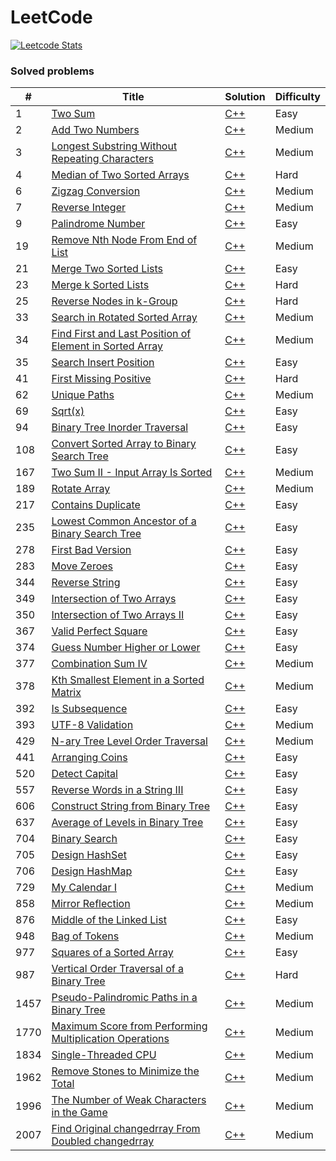 # LeetCode

[![Leetcode Stats](https://leetcard.jacoblin.cool/samba9274?ext=heatmap&animation=false&border=0&radius=15&hide=ranking)](https://leetcode.com/samba9274)

### Solved problems

|#|Title|Solution|Difficulty|
|---|---|---|---|
|1|[Two Sum](https://leetcode.com/problems/two-sum/description/)|[C++](https://github.com/samba9274/LeetCode/blob/master/1.two-sum.cpp)|Easy|
|2|[Add Two Numbers](https://leetcode.com/problems/add-two-numbers/description/)|[C++](https://github.com/samba9274/LeetCode/blob/master/2.add-two-numbers.cpp)|Medium|
|3|[Longest Substring Without Repeating Characters](https://leetcode.com/problems/longest-substring-without-repeating-characters/description/)|[C++](https://github.com/samba9274/LeetCode/blob/master/3.longest-substring-without-repeating-characters.cpp)|Medium|
|4|[Median of Two Sorted Arrays](https://leetcode.com/problems/median-of-two-sorted-arrays/description/)|[C++](https://github.com/samba9274/LeetCode/blob/master/4.median-of-two-sorted-arrays.cpp)|Hard|
|6|[Zigzag Conversion](https://leetcode.com/problems/zigzag-conversion/description/)|[C++](https://github.com/samba9274/LeetCode/blob/master/6.zigzag-conversion.cpp)|Medium|
|7|[Reverse Integer](https://leetcode.com/problems/reverse-integer/description/)|[C++](https://github.com/samba9274/LeetCode/blob/master/7.reverse-integer.cpp)|Medium|
|9|[Palindrome Number](https://leetcode.com/problems/palindrome-number/description/)|[C++](https://github.com/samba9274/LeetCode/blob/master/9.palindrome-number.cpp)|Easy|
|19|[Remove Nth Node From End of List](https://leetcode.com/problems/remove-nth-node-from-end-of-list/description/)|[C++](https://github.com/samba9274/LeetCode/blob/master/19.remove-nth-node-from-end-of-list.cpp)|Medium|
|21|[Merge Two Sorted Lists](https://leetcode.com/problems/merge-two-sorted-lists/description/)|[C++](https://github.com/samba9274/LeetCode/blob/master/21.merge-two-sorted-lists.cpp)|Easy|
|23|[Merge k Sorted Lists](https://leetcode.com/problems/merge-k-sorted-lists/description/)|[C++](https://github.com/samba9274/LeetCode/blob/master/23.merge-k-sorted-lists.cpp)|Hard|
|25|[Reverse Nodes in k-Group](https://leetcode.com/problems/reverse-nodes-in-k-group/description/)|[C++](https://github.com/samba9274/LeetCode/blob/master/25.reverse-nodes-in-k-group.cpp)|Hard|
|33|[Search in Rotated Sorted Array](https://leetcode.com/problems/search-in-rotated-sorted-array/description/)|[C++](https://github.com/samba9274/LeetCode/blob/master/33.search-in-rotated-sorted-array.cpp)|Medium|
|34|[Find First and Last Position of Element in Sorted Array](https://leetcode.com/problems/find-first-and-last-position-of-element-in-sorted-array/description/)|[C++](https://github.com/samba9274/LeetCode/blob/master/34.find-first-and-last-position-of-element-in-sorted-array.cpp)|Medium|
|35|[Search Insert Position](https://leetcode.com/problems/search-insert-position/description/)|[C++](https://github.com/samba9274/LeetCode/blob/master/35.search-insert-position.cpp)|Easy|
|41|[First Missing Positive](https://leetcode.com/problems/first-missing-positive/description/)|[C++](https://github.com/samba9274/LeetCode/blob/master/41.first-missing-positive.cpp)|Hard|
|62|[Unique Paths](https://leetcode.com/problems/unique-paths/description/)|[C++](https://github.com/samba9274/LeetCode/blob/master/62.unique-paths.cpp)|Medium|
|69|[Sqrt(x)](https://leetcode.com/problems/sqrtx/description/)|[C++](https://github.com/samba9274/LeetCode/blob/master/69.sqrt-x.cpp)|Easy|
|94|[Binary Tree Inorder Traversal](https://leetcode.com/problems/binary-tree-inorder-traversal/description/)|[C++](https://github.com/samba9274/LeetCode/blob/master/94.binary-tree-inorder-traversal.cpp)|Easy|
|108|[Convert Sorted Array to Binary Search Tree](https://leetcode.com/problems/convert-sorted-array-to-binary-search-tree/description/)|[C++](https://github.com/samba9274/LeetCode/blob/master/108.convert-sorted-array-to-binary-search-tree.cpp)|Easy|
|167|[Two Sum II - Input Array Is Sorted](https://leetcode.com/problems/two-sum-ii-input-array-is-sorted/description/)|[C++](https://github.com/samba9274/LeetCode/blob/master/167.two-sum-ii-input-array-is-sorted.cpp)|Medium|
|189|[Rotate Array](https://leetcode.com/problems/rotate-array/description/)|[C++](https://github.com/samba9274/LeetCode/blob/master/189.rotate-array.cpp)|Medium|
|217|[Contains Duplicate](https://leetcode.com/problems/contains-duplicate/description/)|[C++](https://github.com/samba9274/LeetCode/blob/master/217.contains-duplicate.cpp)|Easy|
|235|[Lowest Common Ancestor of a Binary Search Tree](https://leetcode.com/problems/lowest-common-ancestor-of-a-binary-search-tree/description/)|[C++](https://github.com/samba9274/LeetCode/blob/master/235.lowest-common-ancestor-of-a-binary-search-tree.cpp)|Easy|
|278|[First Bad Version](https://leetcode.com/problems/first-bad-version/description/)|[C++](https://github.com/samba9274/LeetCode/blob/master/278.first-bad-version.cpp)|Easy|
|283|[Move Zeroes](https://leetcode.com/problems/move-zeroes/description/)|[C++](https://github.com/samba9274/LeetCode/blob/master/283.move-zeroes.cpp)|Easy|
|344|[Reverse String](https://leetcode.com/problems/reverse-string/description/)|[C++](https://github.com/samba9274/LeetCode/blob/master/344.reverse-string.cpp)|Easy|
|349|[Intersection of Two Arrays](https://leetcode.com/problems/intersection-of-two-arrays/description/)|[C++](https://github.com/samba9274/LeetCode/blob/master/349.intersection-of-two-arrays.cpp)|Easy|
|350|[Intersection of Two Arrays II](https://leetcode.com/problems/intersection-of-two-arrays-ii/description/)|[C++](https://github.com/samba9274/LeetCode/blob/master/350.intersection-of-two-arrays-ii.cpp)|Easy|
|367|[Valid Perfect Square](https://leetcode.com/problems/valid-perfect-square/description/)|[C++](https://github.com/samba9274/LeetCode/blob/master/367.valid-perfect-square.cpp)|Easy|
|374|[Guess Number Higher or Lower](https://leetcode.com/problems/guess-number-higher-or-lower/description/)|[C++](https://github.com/samba9274/LeetCode/blob/master/374.guess-number-higher-or-lower.cpp)|Easy|
|377|[Combination Sum IV](https://leetcode.com/problems/combination-sum-iv/description/)|[C++](https://github.com/samba9274/LeetCode/blob/master/377.combination-sum-iv.cpp)|Medium|
|378|[Kth Smallest Element in a Sorted Matrix](https://leetcode.com/problems/kth-smallest-element-in-a-sorted-matrix/description/)|[C++](https://github.com/samba9274/LeetCode/blob/master/378.kth-smallest-element-in-a-sorted-matrix.cpp)|Medium|
|392|[Is Subsequence](https://leetcode.com/problems/is-subsequence/description/)|[C++](https://github.com/samba9274/LeetCode/blob/master/392.is-subsequence.cpp)|Easy|
|393|[UTF-8 Validation](https://leetcode.com/problems/utf-8-validation/description/)|[C++](https://github.com/samba9274/LeetCode/blob/master/393.utf-8-validation.cpp)|Medium|
|429|[N-ary Tree Level Order Traversal](https://leetcode.com/problems/n-ary-tree-level-order-traversal/description/)|[C++](https://github.com/samba9274/LeetCode/blob/master/429.n-ary-tree-level-order-traversal.cpp)|Medium|
|441|[Arranging Coins](https://leetcode.com/problems/arranging-coins/description/)|[C++](https://github.com/samba9274/LeetCode/blob/master/441.arranging-coins.cpp)|Easy|
|520|[Detect Capital](https://leetcode.com/problems/detect-capital/description/)|[C++](https://github.com/samba9274/LeetCode/blob/master/520.detect-capital.cpp)|Easy|
|557|[Reverse Words in a String III](https://leetcode.com/problems/reverse-words-in-a-string-iii/description/)|[C++](https://github.com/samba9274/LeetCode/blob/master/557.reverse-words-in-a-string-iii.cpp)|Easy|
|606|[Construct String from Binary Tree](https://leetcode.com/problems/construct-string-from-binary-tree/description/)|[C++](https://github.com/samba9274/LeetCode/blob/master/606.construct-string-from-binary-tree.cpp)|Easy|
|637|[Average of Levels in Binary Tree](https://leetcode.com/problems/average-of-levels-in-binary-tree/description/)|[C++](https://github.com/samba9274/LeetCode/blob/master/637.average-of-levels-in-binary-tree.cpp)|Easy|
|704|[Binary Search](https://leetcode.com/problems/binary-search/description/)|[C++](https://github.com/samba9274/LeetCode/blob/master/704.binary-search.cpp)|Easy|
|705|[Design HashSet](https://leetcode.com/problems/design-hashset/description/)|[C++](https://github.com/samba9274/LeetCode/blob/master/705.design-hash-set.cpp)|Easy|
|706|[Design HashMap](https://leetcode.com/problems/design-hashmap/description/)|[C++](https://github.com/samba9274/LeetCode/blob/master/706.design-hash-map.cpp)|Easy|
|729|[My Calendar I](https://leetcode.com/problems/my-calendar-i/description/)|[C++](https://github.com/samba9274/LeetCode/blob/master/729.my-calendar-i.cpp)|Medium|
|858|[Mirror Reflection](https://leetcode.com/problems/mirror-reflection/description/)|[C++](https://github.com/samba9274/LeetCode/blob/master/858.mirror-reflection.cpp)|Medium|
|876|[Middle of the Linked List](https://leetcode.com/problems/middle-of-the-linked-list/description/)|[C++](https://github.com/samba9274/LeetCode/blob/master/876.middle-of-the-linked-list.cpp)|Easy|
|948|[Bag of Tokens](https://leetcode.com/problems/bag-of-tokens/description/)|[C++](https://github.com/samba9274/LeetCode/blob/master/948.bag-of-tokens.cpp)|Medium|
|977|[Squares of a Sorted Array](https://leetcode.com/problems/squares-of-a-sorted-array/description/)|[C++](https://github.com/samba9274/LeetCode/blob/master/977.squares-of-a-sorted-array.cpp)|Easy|
|987|[Vertical Order Traversal of a Binary Tree](https://leetcode.com/problems/vertical-order-traversal-of-a-binary-tree/description/)|[C++](https://github.com/samba9274/LeetCode/blob/master/987.vertical-order-traversal-of-a-binary-tree.cpp)|Hard|
|1457|[Pseudo-Palindromic Paths in a Binary Tree](https://leetcode.com/problems/pseudo-palindromic-paths-in-a-binary-tree/description/)|[C++](https://github.com/samba9274/LeetCode/blob/master/1457.pseudo-palindromic-paths-in-a-binary-tree.cpp)|Medium|
|1770|[Maximum Score from Performing Multiplication Operations](https://leetcode.com/problems/maximum-score-from-performing-multiplication-operations/description/)|[C++](https://github.com/samba9274/LeetCode/blob/master/1770.maximum-score-from-performing-multiplication-operations.cpp)|Medium|
|1834|[Single-Threaded CPU](https://leetcode.com/problems/single-threaded-cpu/description/)|[C++](https://github.com/samba9274/LeetCode/blob/master/1834.single-threaded-cpu.cpp)|Medium|
|1962|[Remove Stones to Minimize the Total](https://leetcode.com/problems/remove-stones-to-minimize-the-total/description/)|[C++](https://github.com/samba9274/LeetCode/blob/master/1962.remove-stones-to-minimize-the-total.cpp)|Medium|
|1996|[The Number of Weak Characters in the Game](https://leetcode.com/problems/the-number-of-weak-characters-in-the-game/description/)|[C++](https://github.com/samba9274/LeetCode/blob/master/1996.the-number-of-weak-characters-in-the-game.cpp)|Medium|
|2007|[Find Original changedrray From Doubled changedrray](https://leetcode.com/problems/find-original-array-from-doubled-array/description/)|[C++](https://github.com/samba9274/LeetCode/blob/master/2007.find-original-array-from-doubled-array.cpp)|Medium|
